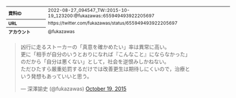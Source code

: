 <table style="font-size: 9pt; width: 610px; margin-bottom: 20px; height: 80px;">
<tbody>
    <tr>
        <th align=left>資料ID</th>
        <td align=left>2022-08-27_094547_TW::2015-10-19_123200:@fukazawas::655949493922205697</td>
    </tr>
    <tr>
        <th align=left>URL</th>
        <td align=left>https://twitter.com/fukazawas/status/655949493922205697</td>
    </tr>
    <tr>
        <th align=left>アカウント</th>
        <td align=left>@fukazawas</td>
    </tr>
    <tr>
        <th align=left>ユーザ名</th>
        <td align=left>深澤諭史</td>
    </tr>
    <tr>
        <th align=left>ツイートの記録日時</th>
        <td align=left>2022-08-27_094547_</td>
    </tr>
</tbody>
</table>
<blockquote class="twitter-tweet" data-width="450"  data-lang="ja"><p lang="ja" dir="ltr">凶行に走るストーカーの「真意を確かめたい」率は異常に高い。<br>更に「相手が自分のいうとおりになれば『こんなこと』にならなかった」のだから「自分は悪くない」として，社会を逆恨みしかねない。<br>ただひたすら厳重処罰するだけでは改善更生は期待しにくいので，治療という発想もあっていいと思う。</p>&mdash; 深澤諭史 (@fukazawas) <a href="https://twitter.com/fukazawas/status/655949493922205697?ref_src=twsrc%5Etfw">October 19, 2015</a></blockquote>
<script async src="https://platform.twitter.com/widgets.js" charset="utf-8"></script>



